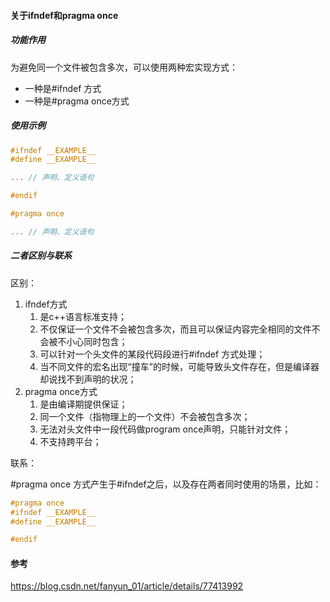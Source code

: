 #### 关于ifndef和pragma once

##### 功能作用

为避免同一个文件被包含多次，可以使用两种宏实现方式：

- 一种是#ifndef 方式
- 一种是#pragma once方式



##### 使用示例

```c++
#ifndef __EXAMPLE__
#define __EXAMPLE__

... // 声明、定义语句

#endif
```



```c++
#pragma once

... // 声明、定义语句
```



##### 二者区别与联系

区别：

1. ifndef方式
   1. 是c++语言标准支持；
   2. 不仅保证一个文件不会被包含多次，而且可以保证内容完全相同的文件不会被不小心同时包含；
   3. 可以针对一个头文件的某段代码段进行#ifndef 方式处理；
   4. 当不同文件的宏名出现“撞车”的时候，可能导致头文件存在，但是编译器却说找不到声明的状况；
2. pragma once方式
   1. 是由编译期提供保证；
   2. 同一个文件（指物理上的一个文件）不会被包含多次；
   3. 无法对头文件中一段代码做program once声明，只能针对文件；
   4. 不支持跨平台；

联系：

#pragma once 方式产生于#ifndef之后，以及存在两者同时使用的场景，比如：

```c++
#pragma once
#ifndef __EXAMPLE__
#define __EXAMPLE__

#endif
```





#### 参考

https://blog.csdn.net/fanyun_01/article/details/77413992